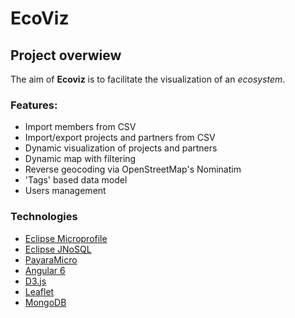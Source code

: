 # EcoViz

## Project overwiew

The aim of **Ecoviz** is to facilitate the visualization of an _ecosystem_.

### Features:

- Import members from CSV
- Import/export projects and partners from CSV 
- Dynamic visualization of projects and partners
- Dynamic map with filtering
- Reverse geocoding via OpenStreetMap's Nominatim
- 'Tags' based data model
- Users management

### Technologies

- [Eclipse Microprofile](https://microprofile.io/)
- [Eclipse JNoSQL](http://www.jnosql.org/)
- [PayaraMicro](https://www.payara.fish/payara_micro)
- [Angular 6](https://angular.io/)
- [D3.js](https://d3js.org/)
- [Leaflet](https://leafletjs.com/)
- [MongoDB](https://www.mongodb.com/)
